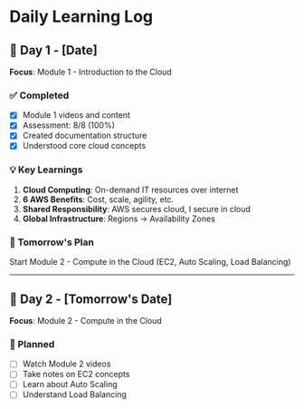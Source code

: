 # Daily Learning Log

## 📅 Day 1 - [Date]
**Focus**: Module 1 - Introduction to the Cloud

### ✅ Completed
- [x] Module 1 videos and content
- [x] Assessment: 8/8 (100%)
- [x] Created documentation structure
- [x] Understood core cloud concepts

### 💡 Key Learnings
1. **Cloud Computing**: On-demand IT resources over internet
2. **6 AWS Benefits**: Cost, scale, agility, etc.
3. **Shared Responsibility**: AWS secures cloud, I secure in cloud
4. **Global Infrastructure**: Regions → Availability Zones

### 🎯 Tomorrow's Plan
Start Module 2 - Compute in the Cloud (EC2, Auto Scaling, Load Balancing)

---

## 📅 Day 2 - [Tomorrow's Date]
**Focus**: Module 2 - Compute in the Cloud

### 🔄 Planned
- [ ] Watch Module 2 videos
- [ ] Take notes on EC2 concepts
- [ ] Learn about Auto Scaling
- [ ] Understand Load Balancing